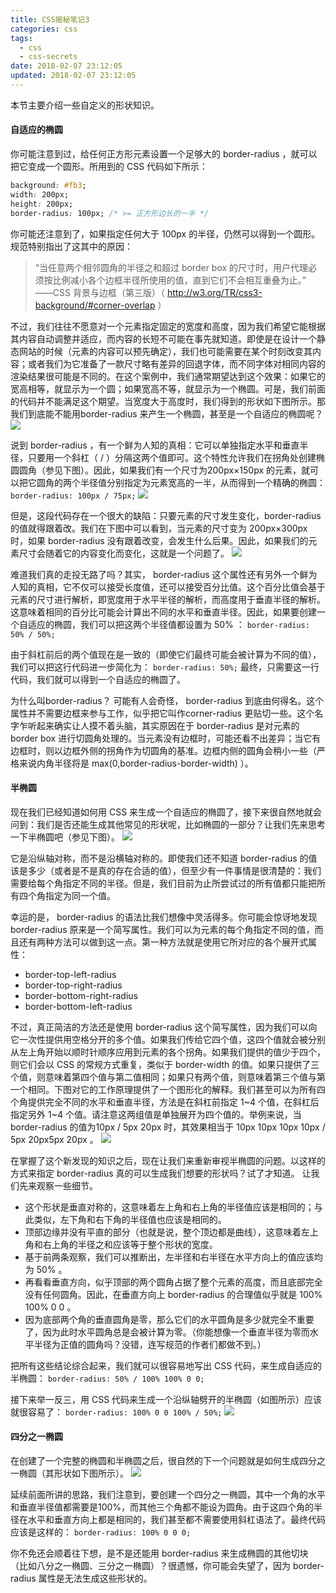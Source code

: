 ```yaml
---
title: CSS揭秘笔记3
categories: css
tags:
  - css
  - css-secrets
date: 2018-02-07 23:12:05
updated: 2018-02-07 23:12:05
---
```


本节主要介绍一些自定义的形状知识。

#### 自适应的椭圆
你可能注意到过，给任何正方形元素设置一个足够大的 border-radius ，就可以把它变成一个圆形。所用到的 CSS 代码如下所示：
```css
background: #fb3;
width: 200px;
height: 200px;
border-radius: 100px; /* >= 正方形边长的一半 */
```
你可能还注意到了，如果指定任何大于 100px 的半径，仍然可以得到一个圆形。规范特别指出了这其中的原因：

> “当任意两个相邻圆角的半径之和超过 border box 的尺寸时，用户代理必须按比例减小各个边框半径所使用的值，直到它们不会相互重叠为止。”
——CSS 背景与边框（第三版）（ http://w3.org/TR/css3-background/#corner-overlap ）

不过，我们往往不愿意对一个元素指定固定的宽度和高度，因为我们希望它能根据其内容自动调整并适应，而内容的长短不可能在事先就知道。即使是在设计一个静态网站的时候（元素的内容可以预先确定），我们也可能需要在某个时刻改变其内容；或者我们为它准备了一款尺寸略有差异的回退字体，而不同字体对相同内容的渲染结果很可能是不同的。在这个案例中，我们通常期望达到这个效果：如果它的宽高相等，就显示为一个圆；如果宽高不等，就显示为一个椭圆。可是，我们前面的代码并不能满足这个期望。当宽度大于高度时，我们得到的形状如下图所示。那我们到底能不能用border-radius 来产生一个椭圆，甚至是一个自适应的椭圆呢？
![](1.png)

说到 border-radius ，有一个鲜为人知的真相：它可以单独指定水平和垂直半径，只要用一个斜杠（ / ）分隔这两个值即可。这个特性允许我们在拐角处创建椭圆圆角（参见下图）。因此，如果我们有一个尺寸为200px×150px 的元素，就可以把它圆角的两个半径值分别指定为元素宽高的一半，从而得到一个精确的椭圆：
`border-radius: 100px / 75px;`
![](2.png)

但是，这段代码存在一个很大的缺陷：只要元素的尺寸发生变化，border-radius 的值就得跟着改。我们在下图中可以看到，当元素的尺寸变为 200px×300px 时，如果 border-radius 没有跟着改变，会发生什么后果。因此，如果我们的元素尺寸会随着它的内容变化而变化，这就是一个问题了。
![](3.png)

难道我们真的走投无路了吗？其实， border-radius 这个属性还有另外一个鲜为人知的真相，它不仅可以接受长度值，还可以接受百分比值。这个百分比值会基于元素的尺寸进行解析，即宽度用于水平半径的解析，而高度用于垂直半径的解析。这意味着相同的百分比可能会计算出不同的水平和垂直半径。因此，如果要创建一个自适应的椭圆，我们可以把这两个半径值都设置为 50% ：
`border-radius: 50% / 50%;`

由于斜杠前后的两个值现在是一致的（即使它们最终可能会被计算为不同的值），我们可以把这行代码进一步简化为：
`border-radius: 50%;`
最终，只需要这一行代码，我们就可以得到一个自适应的椭圆了。

为什么叫border-radius？
可能有人会奇怪， border-radius 到底由何得名。这个属性并不需要边框来参与工作，似乎把它叫作corner-radius 更贴切一些。这个名字乍听起来确实让人摸不着头脑，其实原因在于 border-radius 是对元素的 border box 进行切圆角处理的。当元素没有边框时，可能还看不出差异；当它有边框时，则以边框外侧的拐角作为切圆角的基准。边框内侧的圆角会稍小一些（严格来说内角半径将是 max(0,border-radius-border-width) ）。

#### 半椭圆
现在我们已经知道如何用 CSS 来生成一个自适应的椭圆了，接下来很自然地就会问到：我们是否还能生成其他常见的形状呢，比如椭圆的一部分？让我们先来思考一下半椭圆吧（参见下图）。
![](4.png)

它是沿纵轴对称，而不是沿横轴对称的。即使我们还不知道 border-radius 的值该是多少（或者是不是真的存在合适的值），但至少有一件事情是很清楚的：我们需要给每个角指定不同的半径。但是，我们目前为止所尝试过的所有值都只能把所有四个角指定为同一个值。

幸运的是， border-radius 的语法比我们想像中灵活得多。你可能会惊讶地发现 border-radius 原来是一个简写属性。我们可以为元素的每个角指定不同的值，而且还有两种方法可以做到这一点。第一种方法就是使用它所对应的各个展开式属性：
 - border-top-left-radius
 - border-top-right-radius
 - border-bottom-right-radius
 - border-bottom-left-radius

不过，真正简洁的方法还是使用 border-radius 这个简写属性，因为我们可以向它一次性提供用空格分开的多个值。如果我们传给它四个值，这四个值就会被分别从左上角开始以顺时针顺序应用到元素的各个拐角。如果我们提供的值少于四个，则它们会以 CSS 的常规方式重复，类似于 border-width 的值。如果只提供了三个值，则意味着第四个值与第二值相同；如果只有两个值，则意味着第三个值与第一个相同。下图对它的工作原理提供了一个图形化的解释。我们甚至可以为所有四个角提供完全不同的水平和垂直半径，方法是在斜杠前指定 1~4 个值，在斜杠后指定另外 1~4 个值。请注意这两组值是单独展开为四个值的。举例来说，当 border-radius 的值为10px / 5px 20px 时，其效果相当于 10px 10px 10px 10px / 5px 20px5px 20px 。
![](5.png)

在掌握了这个新发现的知识之后，现在让我们来重新审视半椭圆的问题。以这样的方式来指定 border-radius 真的可以生成我们想要的形状吗？试了才知道。
让我们先来观察一些细节。
 - 这个形状是垂直对称的，这意味着左上角和右上角的半径值应该是相同的；与此类似，左下角和右下角的半径值也应该是相同的。
 - 顶部边缘并没有平直的部分（也就是说，整个顶边都是曲线），这意味着左上角和右上角的半径之和应该等于整个形状的宽度。
 - 基于前两条观察，我们可以推断出，左半径和右半径在水平方向上的值应该均为 50% 。
 - 再看看垂直方向，似乎顶部的两个圆角占据了整个元素的高度，而且底部完全没有任何圆角。因此，在垂直方向上 border-radius 的合理值似乎就是 100% 100% 0 0 。
 - 因为底部两个角的垂直圆角是零，那么它们的水平圆角是多少就完全不重要了，因为此时水平圆角总是会被计算为零。（你能想像一个垂直半径为零而水平半径为正值的圆角吗？没错，连写规范的作者们都做不到。）

把所有这些结论综合起来，我们就可以很容易地写出 CSS 代码，来生成自适应的半椭圆：
`border-radius: 50% / 100% 100% 0 0;`

接下来举一反三，用 CSS 代码来生成一个沿纵轴劈开的半椭圆（如图所示）应该就很容易了：
`border-radius: 100% 0 0 100% / 50%;`
![](6.png)

#### 四分之一椭圆
在创建了一个完整的椭圆和半椭圆之后，很自然的下一个问题就是如何生成四分之一椭圆（其形状如下图所示）。
![](7.png)

延续前面所讲的思路，我们注意到，要创建一个四分之一椭圆，其中一个角的水平和垂直半径值都需要是100%，而其他三个角都不能设为圆角。由于这四个角的半径在水平和垂直方向上都是相同的，我们甚至都不需要使用斜杠语法了。最终代码应该是这样的：
`border-radius: 100% 0 0 0;`

你不免还会顺着往下想，是不是还能用 border-radius 来生成椭圆的其他切块（比如八分之一椭圆、三分之一椭圆）？很遗憾，你可能会失望了，因为 border-radius 属性是无法生成这些形状的。